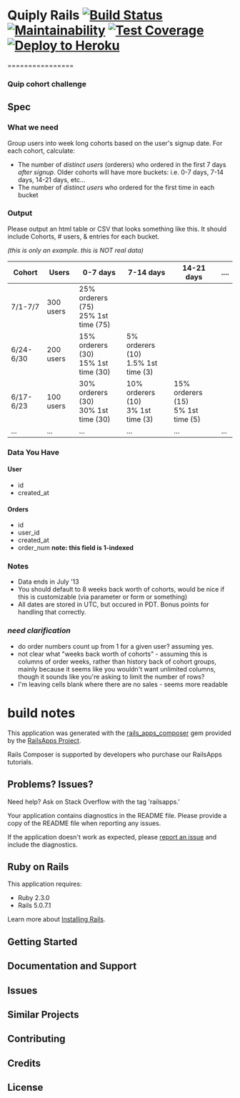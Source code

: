 # Quiply Rails [![Build Status](https://travis-ci.org/stephancom/quiply-rails.svg?branch=master)](https://travis-ci.org/stephancom/quiply-rails) [![Maintainability](https://api.codeclimate.com/v1/badges/b49cc671938dcc04f0c0/maintainability)](https://codeclimate.com/github/stephancom/quiply-rails/maintainability) [![Test Coverage](https://api.codeclimate.com/v1/badges/b49cc671938dcc04f0c0/test_coverage)](https://codeclimate.com/github/stephancom/quiply-rails/test_coverage) [![Deploy to Heroku](https://www.herokucdn.com/deploy/button.png)](https://heroku.com/deploy)
================


### Quip cohort challenge

## Spec
### What we need

Group users into week long cohorts based on the user's signup date. For each cohort, calculate:

- The number of *distinct users* (orderers) who ordered in the first 7 days *after signup*. Older cohorts will have more buckets: i.e. 0-7 days, 7-14 days, 14-21 days, etc...
- The number of *distinct users* who ordered for the first time in each bucket


### Output

Please output an html table or CSV that looks something like this. It should include Cohorts, # users, & entries for each bucket.

*(this is only an example. this is NOT real data)*

|  Cohort     |  Users    |  0-7 days  |  7-14 days  | 14-21 days | ....
|-------------|------------|-------------|------------|-------------|-------------
| 7/1-7/7     | 300 users   | 25% orderers (75)<br>25% 1st time (75) |             |            |
| 6/24-6/30   | 200 users   | 15% orderers (30)<br>15% 1st time (30) | 5% orderers (10)<br>1.5% 1st time (3) |            | 
| 6/17-6/23   | 100 users   | 30% orderers (30)<br>30% 1st time (30) | 10% orderers (10)<br>3% 1st time (3) |  15% orderers (15)<br>5% 1st time (5) | 
| ... | ... | ... | ... | ... | ...


### Data You Have

#### User
* id
* created_at

#### Orders
* id
* user_id
* created_at
* order_num **note: this field is 1-indexed**

### Notes

* Data ends in July '13
* You should default to 8 weeks back worth of cohorts, would be nice if this is customizable (via parameter or form or something)
* All dates are stored in UTC, but occured in PDT. Bonus points for handling that correctly.

### *need clarification*

* do order numbers count up from 1 for a given user? assuming yes.
* not clear what "weeks back worth of cohorts" - assuming this is columns of order weeks, rather than history back of cohort groups, mainly because it seems like you wouldn't want unlimited columns, though it sounds like you're asking to limit the number of rows?
* I'm leaving cells blank where there are no sales - seems more readable



# build notes

This application was generated with the [rails_apps_composer](https://github.com/RailsApps/rails_apps_composer) gem
provided by the [RailsApps Project](http://railsapps.github.io/).

Rails Composer is supported by developers who purchase our RailsApps tutorials.

Problems? Issues?
-----------

Need help? Ask on Stack Overflow with the tag 'railsapps.'

Your application contains diagnostics in the README file. Please provide a copy of the README file when reporting any issues.

If the application doesn't work as expected, please [report an issue](https://github.com/RailsApps/rails_apps_composer/issues)
and include the diagnostics.

Ruby on Rails
-------------

This application requires:

- Ruby 2.3.0
- Rails 5.0.7.1

Learn more about [Installing Rails](http://railsapps.github.io/installing-rails.html).

Getting Started
---------------

Documentation and Support
-------------------------

Issues
-------------

Similar Projects
----------------

Contributing
------------

Credits
-------

License
-------
